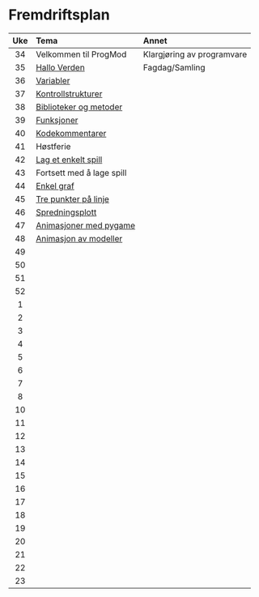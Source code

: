 # Fremdriftsplan

| Uke | Tema | Annet |
|:---:|:----|:-----|
| 34 | Velkommen til ProgMod | Klargjøring av programvare |
| 35 | [Hallo Verden](https://github.com/fagstoff/ProgMod/blob/master/Fagstoff/helloWorld.ipynb) | Fagdag/Samling |
| 36 | [Variabler](https://github.com/fagstoff/ProgMod/blob/master/Fagstoff/variabler.ipynb) ||
| 37 | [Kontrollstrukturer](https://github.com/fagstoff/ProgMod/blob/master/Fagstoff/kontrollstrukturer.ipynb) ||
| 38 | [Biblioteker og metoder](https://github.com/fagstoff/ProgMod/blob/master/Fagstoff/biblioteker%20og%20metoder.ipynb) ||
| 39 | [Funksjoner](https://github.com/fagstoff/ProgMod/blob/master/Fagstoff/funksjoner.ipynb) ||
| 40 | [Kodekommentarer](https://github.com/fagstoff/ProgMod/blob/master/Fagstoff/kodekommentarer.ipynb)||
| 41 | Høstferie ||
| 42 |[Lag et enkelt spill](https://github.com/fagstoff/ProgMod/blob/master/Fagstoff/lag%20et%20enkelt%20spill.ipynb)||
| 43 |Fortsett med å lage spill||
| 44 |[Enkel graf](https://github.com/fagstoff/ProgMod/blob/master/Fagstoff/enkel-graf.ipynb)||
| 45 |[Tre punkter på linje](https://github.com/fagstoff/ProgMod/blob/master/Fagstoff/tre_punkter_pa_linje.ipynb)||
| 46 |[Spredningsplott](https://no.wikipedia.org/wiki/Spredningsplott)||
| 47 |[Animasjoner med pygame](https://github.com/fagstoff/ProgMod/blob/master/Fagstoff/animasjoner_med_pygame.ipynb)||
| 48 |[Animasjon av modeller](https://github.com/fagstoff/ProgMod/blob/master/Fagstoff/animasjon_av_modeller.ipynb)||
| 49 |||
| 50 |||
| 51 |||
| 52 |||
| 1 |||
| 2 |||
 |3 |||
 |4 |||
 |5 |||
 |6 |||
| 7 |||
| 8 |||
| 10 |||
| 11 |||
 |12 |||
| 13 |||
| 14 |||
| 15 |||
| 16 |||
| 17 |||
| 18 |||
| 19 |||
| 20 |||
| 21 |||
| 22 |||
| 23 |||
